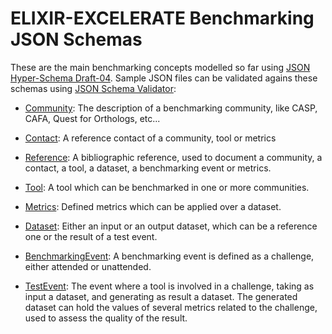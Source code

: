 # ELIXIR-EXCELERATE Benchmarking JSON Schemas

These are the main benchmarking concepts modelled so far using [JSON Hyper-Schema Draft-04](http://json-schema.org/latest/json-schema-hypermedia.html). Sample JSON files can be validated agains these schemas using [JSON Schema Validator](http://www.jsonschemavalidator.net/):

* [Community](community.json): The description of a benchmarking community, like CASP, CAFA, Quest for Orthologs, etc...

* [Contact](contact.json): A reference contact of a community, tool or metrics 

* [Reference](reference.json): A bibliographic reference, used to document a community, a contact, a tool, a dataset, a benchmarking event or metrics.

* [Tool](tool.json): A tool which can be benchmarked in one or more communities.

* [Metrics](metrics.json): Defined metrics which can be applied over a dataset.

* [Dataset](dataset.json): Either an input or an output dataset, which can be a reference one or the result of a test event.

* [BenchmarkingEvent](benchmarkingEvent.json): A benchmarking event is defined as a challenge, either attended or unattended.

* [TestEvent](testEvent.json): The event where a tool is involved in a challenge, taking as input a dataset, and generating as result a dataset. The generated dataset can hold the values of several metrics related to the challenge, used to assess the quality of the result.
